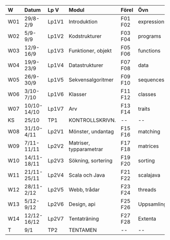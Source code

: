 | W   | Datum       | Lp V  | Modul                   | Förel   | Övn         | Lab             |
|:----|:------------|:------|:------------------------|:--------|:------------|:----------------|
| W01 | 29/8-2/9    | Lp1V1 | Introduktion            | F01 F02 | expressions | kojo            |
| W02 | 5/9-9/9     | Lp1V2 | Kodstrukturer           | F03 F04 | programs    | --              |
| W03 | 12/9-16/9   | Lp1V3 | Funktioner, objekt      | F05 F06 | functions   | blockmole       |
| W04 | 19/9-23/9   | Lp1V4 | Datastrukturer          | F07 F08 | data        | pirates         |
| W05 | 26/9-30/9   | Lp1V5 | Sekvensalgoritmer       | F09 F10 | sequences   | shuffle         |
| W06 | 3/10-7/10   | Lp1V6 | Klasser                 | F11 F12 | classes     | turtlegraphics  |
| W07 | 10/10-14/10 | Lp1V7 | Arv                     | F13 F14 | traits      | turtlerace-team |
| KS  | 25/10       | TP1   | KONTROLLSKRIVN.         | --      | --          | --              |
| W08 | 31/10-4/11  | Lp2V1 | Mönster, undantag       | F15 F16 | matching    | chords-team     |
| W09 | 7/11-11/11  | Lp2V2 | Matriser, typparametrar | F17 F18 | matrices    | maze            |
| W10 | 14/11-18/11 | Lp2V3 | Sökning, sortering      | F19 F20 | sorting     | survey          |
| W11 | 21/11-25/11 | Lp2V4 | Scala och Java          | F21 F22 | scalajava   | lthopoly-team   |
| W12 | 28/11-2/12  | Lp2V5 | Webb, trådar            | F23 F24 | threads     | life            |
| W13 | 5/12-9/12   | Lp2V6 | Design, api             | F25 F26 | Uppsamling  | Projekt         |
| W14 | 12/12-16/12 | Lp2V7 | Tentaträning            | F27 F28 | Extenta     | --              |
| T   | 9/1         | TP2   | TENTAMEN                | --      | --          | --              |